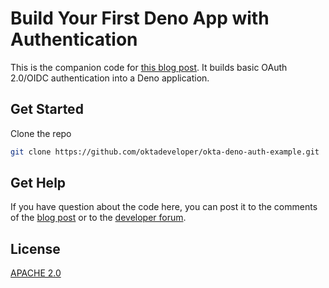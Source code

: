 # Build Your First Deno App with Authentication

This is the companion code for [this blog post](https://developer.okta.com/blog/2020/09/14/deno-with-auth). It builds basic OAuth 2.0/OIDC authentication into a Deno application.

## Get Started

Clone the repo

```sh
git clone https://github.com/oktadeveloper/okta-deno-auth-example.git
```

## Get Help

If you have question about the code here, you can post it to the comments of the [blog post](https://developer.okta.com/blog/2020/09/14/deno-with-auth) or to the [developer forum](https://devforum.okta.com).

## License

[APACHE 2.0](LICENSE)

